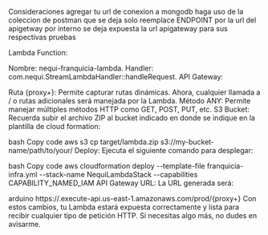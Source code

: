 Consideraciones
agregar tu url de conexion a mongodb
haga uso de la coleccion de postman que se deja solo reemplace ENDPOINT por la url del apigetway
por interno se deja expuesta la url apigateway para sus respectivas pruebas

Lambda Function:

Nombre: nequi-franquicia-lambda.
Handler: com.nequi.StreamLambdaHandler::handleRequest.
API Gateway:

Ruta {proxy+}: Permite capturar rutas dinámicas. Ahora, cualquier llamada a / o rutas adicionales será manejada por la Lambda.
Método ANY: Permite manejar múltiples métodos HTTP como GET, POST, PUT, etc.
S3 Bucket: Recuerda subir el archivo ZIP al bucket indicado en donde se indique en la plantilla de cloud formation:

bash
Copy code
aws s3 cp target/lambda.zip s3://my-bucket-name/path/to/your/
Deploy: Ejecuta el siguiente comando para desplegar:

bash
Copy code
aws cloudformation deploy --template-file franquicia-infra.yml --stack-name NequiLambdaStack --capabilities CAPABILITY_NAMED_IAM
API Gateway URL: La URL generada será:

arduino
https://<api-id>.execute-api.us-east-1.amazonaws.com/prod/{proxy+}
Con estos cambios, tu Lambda estará expuesta correctamente y lista para recibir cualquier tipo de petición HTTP. Si necesitas algo más, no dudes en avisarme.


